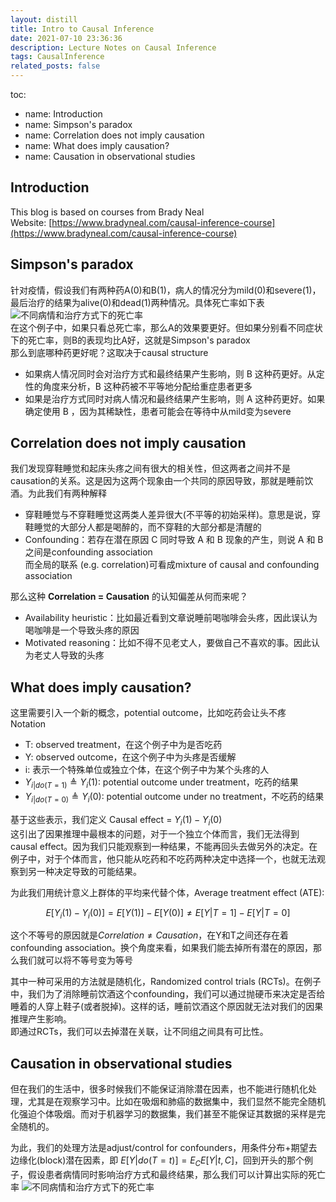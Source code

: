 ```yaml
---
layout: distill
title: Intro to Causal Inference
date: 2021-07-10 23:36:36
description: Lecture Notes on Causal Inference
tags: CausalInference
related_posts: false
---
```




toc:
  - name: Introduction
  - name: Simpson's paradox
  - name: Correlation does not imply causation
  - name: What does imply causation?
  - name: Causation in observational studies


## Introduction

This blog is based on courses from Brady Neal  
Website: [https://www.bradyneal.com/causal-inference-course](https://www.bradyneal.com/causal-inference-course)


## Simpson's paradox
针对疫情，假设我们有两种药A(0)和B(1)，病人的情况分为mild(0)和severe(1)，最后治疗的结果为alive(0)和dead(1)两种情况。具体死亡率如下表  
![](/images/ICI_intro1.JPG "不同病情和治疗方式下的死亡率")  
在这个例子中，如果只看总死亡率，那么A的效果要更好。但如果分别看不同症状下的死亡率，则B的表现均比A好，这就是Simpson's paradox  
那么到底哪种药更好呢？这取决于causal structure
* 如果病人情况同时会对治疗方式和最终结果产生影响，则 B 这种药更好。从定性的角度来分析，B 这种药被不平等地分配给重症患者更多
* 如果是治疗方式同时对病人情况和最终结果产生影响，则 A 这种药更好。如果确定使用 B ，因为其稀缺性，患者可能会在等待中从mild变为severe

## Correlation does not imply causation
我们发现穿鞋睡觉和起床头疼之间有很大的相关性，但这两者之间并不是causation的关系。这是因为这两个现象由一个共同的原因导致，那就是睡前饮酒。为此我们有两种解释
* 穿鞋睡觉与不穿鞋睡觉这两类人差异很大(不平等的初始采样)。意思是说，穿鞋睡觉的大部分人都是喝醉的，而不穿鞋的大部分都是清醒的
* Confounding：若存在潜在原因 C 同时导致 A 和 B 现象的产生，则说 A 和 B 之间是confounding association  
而全局的联系 (e.g. correlation)可看成mixture of causal and
confounding association

那么这种 **Correlation = Causation** 的认知偏差从何而来呢？
* Availability heuristic：比如最近看到文章说睡前喝咖啡会头疼，因此误认为喝咖啡是一个导致头疼的原因
* Motivated reasoning：比如不得不见老丈人，要做自己不喜欢的事。因此认为老丈人导致的头疼

## What does imply causation?
这里需要引入一个新的概念，potential outcome，比如吃药会让头不疼  
Notation
* T: observed treatment，在这个例子中为是否吃药
* Y: observed outcome，在这个例子中为头疼是否缓解
* i: 表示一个特殊单位或独立个体，在这个例子中为某个头疼的人
* $Y_{i \vert do(T=1)} \triangleq Y_i(1)$: potential outcome under treatment，吃药的结果
* $Y_{i \vert do(T=0)} \triangleq Y_i(0)$: potential outcome under no treatment，不吃药的结果

基于这些表示，我们定义 Causal effect = $Y_i(1)-Y_i(0)$  
这引出了因果推理中最根本的问题，对于一个独立个体而言，我们无法得到causal effect。因为我们只能观察到一种结果，不能再回头去做另外的决定。在例子中，对于个体而言，他只能从吃药和不吃药两种决定中选择一个，也就无法观察到另一种决定导致的可能结果。

为此我们用统计意义上群体的平均来代替个体，Average treatment effect (ATE):

$$E[Y_i(1)-Y_i(0)] =E[Y(1)]-E[Y(0)]\neq E[Y|T=1]-E[Y|T=0]$$

这个不等号的原因就是$Correlation \neq Causation$，在Y和T之间还存在着confounding association。换个角度来看，如果我们能去掉所有潜在的原因，那么我们就可以将不等号变为等号

其中一种可采用的方法就是随机化，Randomized control trials (RCTs)。在例子中，我们为了消除睡前饮酒这个confounding，我们可以通过抛硬币来决定是否给睡着的人穿上鞋子(或者脱掉)。这样的话，睡前饮酒这个原因就无法对我们的因果推理产生影响。  
即通过RCTs，我们可以去掉潜在关联，让不同组之间具有可比性。

## Causation in observational studies
但在我们的生活中，很多时候我们不能保证消除潜在因素，也不能进行随机化处理，尤其是在观察学习中。比如在吸烟和肺癌的数据集中，我们显然不能完全随机化强迫个体吸烟。而对于机器学习的数据集，我们甚至不能保证其数据的采样是完全随机的。

为此，我们的处理方法是adjust/control for confounders，用条件分布+期望去边缘化(block)潜在因素，即 $E[Y|do(T=t)]=E_CE[Y|t,C]$，回到开头的那个例子，假设患者病情同时影响治疗方式和最终结果，那么我们可以计算出实际的死亡率
![](/images/ICI_intro2.JPG "不同病情和治疗方式下的死亡率") 





